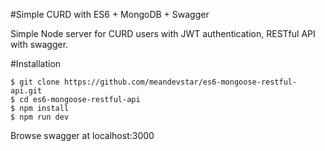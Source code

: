 #Simple CURD with ES6 + MongoDB + Swagger

Simple Node server for CURD users with JWT authentication, RESTful API with swagger.

#Installation
```
$ git clone https://github.com/meandevstar/es6-mongoose-restful-api.git
$ cd es6-mongoose-restful-api
$ npm install
$ npm run dev
```

Browse swagger at localhost:3000
